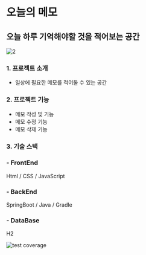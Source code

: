 # 오늘의 메모

## 오늘 하루 기억해야할 것을 적어보는 공간

![2](https://user-images.githubusercontent.com/116028857/202921022-d69f0562-3912-47db-8a3b-13b1f5b1e3ef.JPG)


### 1. 프로젝트 소개
- 일상에 필요한 메모를 적어둘 수 있는 공간
### 2. 프로젝트 기능
- 메모 작성 및  기능
- 메모 수정 기능
- 메모 삭제 기능

### 3. 기술 스택
### - FrontEnd

Html / CSS / JavaScript

### - BackEnd

SpringBoot / Java / Gradle

### - DataBase

H2


![test coverage](.github/badges/jacoco.svg)
